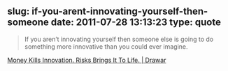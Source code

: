 slug: if-you-arent-innovating-yourself-then-someone
date: 2011-07-28 13:13:23
type: quote
---

> If you aren’t innovating yourself then someone else is going to do something more innovative than you could ever imagine.

[Money Kills Innovation. Risks Brings It To Life. | Drawar](http://journal.drawar.com/d/money-kills-innovation-risks-brings-it-to-life/)
